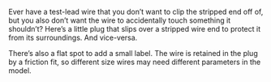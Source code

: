 Ever have a test-lead wire that you don’t want to clip the stripped end off of, but you also don’t want the wire to accidentally touch something it shouldn’t? Here’s a little plug that slips over a stripped wire end to protect it from its surroundings. And vice-versa.

There’s also a flat spot to add a small label. The wire is retained in the plug by a friction fit, so different size wires may need different parameters in the model.